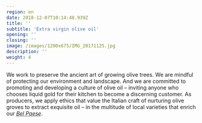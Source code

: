 ```yaml
---
region: en
date: 2018-12-07T10:14:48.939Z
title: ''
subtitle: 'Extra virgin olive oil'
opening: ''
closing: ''
image: /images/1200x675/IMG_20171125.jpg
description: ''
weight: 4
---
```


We work to preserve the ancient art of growing olive trees. We are mindful of protecting our environment and landscape. And we are committed to promoting and developing a culture of olive oil – inviting anyone who chooses liquid gold for their kitchen to become a discerning customer. As producers, we apply ethics that value the Italian craft of nurturing olive groves to extract exquisite oil – in the multitude of local varieties that enrich our <dfn><abbr title="Beautiful country, in Italian">Bel&nbsp;Paese</abbr></dfn>.

